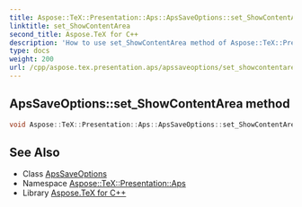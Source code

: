 ```yaml
---
title: Aspose::TeX::Presentation::Aps::ApsSaveOptions::set_ShowContentArea method
linktitle: set_ShowContentArea
second_title: Aspose.TeX for C++
description: 'How to use set_ShowContentArea method of Aspose::TeX::Presentation::Aps::ApsSaveOptions class in C++.'
type: docs
weight: 200
url: /cpp/aspose.tex.presentation.aps/apssaveoptions/set_showcontentarea/
---
```

## ApsSaveOptions::set_ShowContentArea method




```cpp
void Aspose::TeX::Presentation::Aps::ApsSaveOptions::set_ShowContentArea(bool value)
```

## See Also

* Class [ApsSaveOptions](../)
* Namespace [Aspose::TeX::Presentation::Aps](../../)
* Library [Aspose.TeX for C++](../../../)
